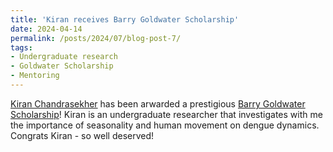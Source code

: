 ```yaml
---
title: 'Kiran receives Barry Goldwater Scholarship'
date: 2024-04-14
permalink: /posts/2024/07/blog-post-7/
tags:
- Undergraduate research
- Goldwater Scholarship
- Mentoring
---
```


[Kiran Chandrasekher](https://www.linkedin.com/in/kiran-chandrasekher/?trk=opento_nprofile_details) has been arwarded a prestigious [Barry Goldwater Scholarship](https://goldwaterscholarship.gov/)!
Kiran is an undergraduate researcher that investigates with me the importance of seasonality and human movement on dengue dynamics. 
Congrats Kiran - so well deserved! 
